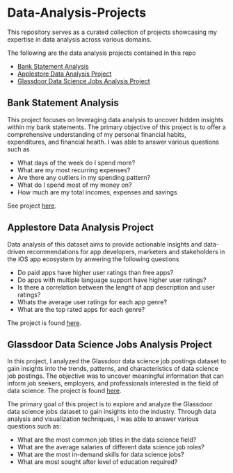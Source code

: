 # Data-Analysis-Projects
This repository serves as a curated collection of projects showcasing my expertise in data analysis across various domains.

The following are the data analysis projects contained in this repo
- [Bank Statement Analysis](https://github.com/shedrachIkenna/Data-Analysis-Projects/tree/master/Bank_Statement_Analysis)
- [Applestore Data Analysis Project](https://github.com/shedrachIkenna/Data-Analysis-Projects/tree/master/Applestore_Data_Analysis_Project)
- [Glassdoor Data Science Jobs Analysis Project](https://github.com/shedrachIkenna/Data-Analysis-Projects/tree/master/Glassdoor_Data_Science_Jobs_Analysis)


## Bank Statement Analysis
This project focuses on leveraging data analysis to uncover hidden insights within my bank statements. The primary objective of this project is to offer a comprehensive understanding of my personal financial habits, expenditures, and financial health. I was able to answer various questions such as
- What days of the week do I spend more?
- What are my most recurring expenses?
- Are there any outliers in my spending pattern?
- What do I spend most of my money on?
- How much are my total incomes, expenses and savings

See project [here](Bank_Statement_Analysis).


## Applestore Data Analysis Project
Data analysis of this dataset aims to provide actionable insights and data-driven recommendations for app developers, marketers and stakeholders in the iOS app ecosystem by anwering the following questions
* Do paid apps have higher user ratings than free apps?
* Do apps with multiple language support have higher user ratings?
* Is there a correlation between the lenght of app description and user ratings?
* Whats the average user ratings for each app genre?
* What are the top rated apps for each genre?

The project is found [here](Applestore_Data_Analysis_Project).

## Glassdoor Data Science Jobs Analysis Project

In this project, I analyzed the Glassdoor data science job postings dataset to gain insights into the trends, patterns, and characteristics of data science job postings. The objective was to uncover meaningful information that can inform job seekers, employers, and professionals interested in the field of data science. The project is found [here](Glassdoor_Data_Science_Jobs_Analysis).

The primary goal of this project is to explore and analyze the Glassdoor data science jobs dataset to gain insights into the industry. Through data analysis and visualization techniques, I was able to answer various questions such as:

- What are the most common job titles in the data science field?
- What are the average salaries of different data science job roles?
- What are the most in-demand skills for data science jobs?
- What are most sought after level of education required?


